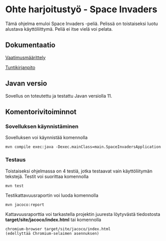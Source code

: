 # Ohte harjoitustyö - Space Invaders

Tämä ohjelma emuloi Space Invaders -peliä. Pelissä on toistaiseksi luotu alustava käyttöliittymä. Peliä ei itse vielä voi pelata.


## Dokumentaatio
[Vaatimusmäärittely](https://github.com/asianomainen/ot-harjoitustyo/blob/master/dokumentaatio/vaatimusmaarittely.md)

[Tuntikirjanpito](https://github.com/asianomainen/ot-harjoitustyo/blob/master/dokumentaatio/tuntikirjanpito.md)

## Javan versio

Sovellus on toteutettu ja testattu Javan versiolla 11.

## Komentorivitoiminnot

### Sovelluksen käynnistäminen

Sovelluksen voi käynnistää komennolla

```
mvn compile exec:java -Dexec.mainClass=main.SpaceInvadersApplication
```

### Testaus

Toistaiseksi ohjelmassa on 4 testiä, jotka testaavat vain käyttöliitymän tekstejä. Testit voi suorittaa komennolla

```
mvn test
```

Testikattavuusraportin voi luoda komennolla

```
mvn jacoco:report
```

Kattavuusraporttia voi tarkastella projektin juuresta löytyvästä tiedostosta **target/site/jacoco/index.html** tai komennolla

```
chromium-browser target/site/jacoco/index.html
(edellyttää Chromium-selaimen asennuksen)
```

